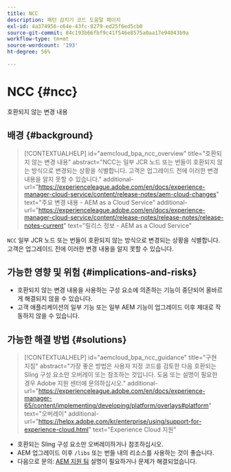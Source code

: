 ```yaml
---
title: NCC
description: 패턴 감지기 코드 도움말 페이지
exl-id: 4a374956-c64e-43fc-8279-ed25f6ed5cb0
source-git-commit: 84c193b66fbf9c41f546e8575a0aa17e94043b9a
workflow-type: tm+mt
source-wordcount: '193'
ht-degree: 56%

---
```


# NCC {#ncc}

호환되지 않는 변경 내용

## 배경 {#background}

>[!CONTEXTUALHELP]
>id="aemcloud_bpa_ncc_overview"
>title="호환되지 않는 변경 내용"
>abstract="NCC는 일부 JCR 노드 또는 번들이 호환되지 않는 방식으로 변경되는 상황을 식별합니다. 고객은 업그레이드 전에 이러한 변경 내용을 알지 못할 수 있습니다."
>additional-url="https://experienceleague.adobe.com/en/docs/experience-manager-cloud-service/content/release-notes/aem-cloud-changes" text="주요 변경 내용 - AEM as a Cloud Service"
>additional-url="https://experienceleague.adobe.com/en/docs/experience-manager-cloud-service/content/release-notes/release-notes/release-notes-current" text="릴리스 정보 - AEM as a Cloud Service"

`NCC`  일부 JCR 노드 또는 번들이 호환되지 않는 방식으로 변경되는 상황을 식별합니다. 고객은 업그레이드 전에 이러한 변경 내용을 알지 못할 수 있습니다.

## 가능한 영향 및 위험 {#implications-and-risks}

* 호환되지 않는 변경 내용을 사용하는 구성 요소에 의존하는 기능이 중단되어 올바르게 해결되지 않을 수 있습니다.
* 고객 애플리케이션의 일부 기능 또는 일부 AEM 기능이 업그레이드 이후 제대로 작동하지 않을 수 있습니다.

## 가능한 해결 방법 {#solutions}

>[!CONTEXTUALHELP]
>id="aemcloud_bpa_ncc_guidance"
>title="구현 지침"
>abstract="가장 좋은 방법은 사용자 지정 코드를 검토한 다음 호환되는 Sling 구성 요소만 오버레이 또는 참조하는 것입니다. 도움 또는 설명이 필요한 경우 Adobe 지원 센터에 문의하십시오."
>additional-url="https://experienceleague.adobe.com/en/docs/experience-manager-65/content/implementing/developing/platform/overlays#platform" text="오버레이"
>additional-url="https://helpx.adobe.com/kr/enterprise/using/support-for-experience-cloud.html" text="Experience Cloud 지원"

* 호환되는 Sling 구성 요소만 오버레이하거나 참조하십시오.
* AEM 업그레이드 이후 `/libs` 또는 번들 내의 리소스를 사용하는 것이 좋습니다.
* 다음으로 문의: [AEM 지원 팀](https://helpx.adobe.com/kr/enterprise/using/support-for-experience-cloud.html) 설명이 필요하거나 문제가 해결되었습니다.
